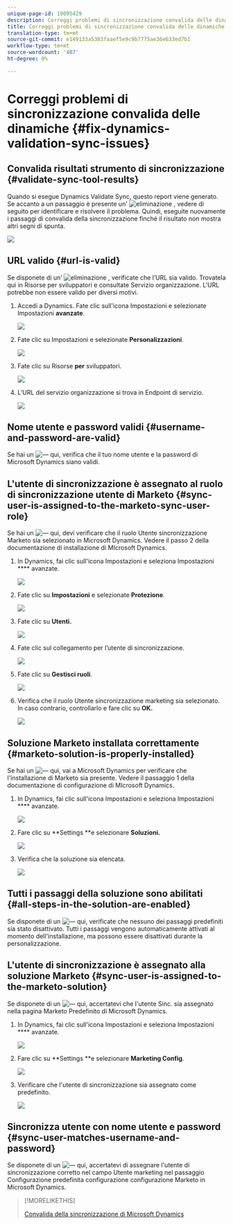 ```yaml
---
unique-page-id: 10095429
description: Correggi problemi di sincronizzazione convalida delle dinamiche - Documenti Marketo - Documentazione del prodotto
title: Correggi problemi di sincronizzazione convalida delle dinamiche
translation-type: tm+mt
source-git-commit: e149133a5383faaef5e9c9b7775ae36e633ed7b1
workflow-type: tm+mt
source-wordcount: '407'
ht-degree: 0%

---
```



# Correggi problemi di sincronizzazione convalida delle dinamiche {#fix-dynamics-validation-sync-issues}

## Convalida risultati strumento di sincronizzazione {#validate-sync-tool-results}

Quando si esegue Dynamics Validate Sync, questo report viene generato. Se accanto a un passaggio è presente un&#39; ![eliminazione](assets/delete.png) , vedere di seguito per identificare e risolvere il problema. Quindi, eseguite nuovamente i passaggi di convalida della sincronizzazione finché il risultato non mostra altri segni di spunta.

![](assets/image2015-9-22-15-3a58-3a12.png)

## URL valido {#url-is-valid}

Se disponete di un’ ![eliminazione](assets/delete.png) , verificate che l’URL sia valido. Trovatela qui in Risorse per sviluppatori e consultate Servizio organizzazione. L&#39;URL potrebbe non essere valido per diversi motivi.

1. Accedi a Dynamics. Fate clic sull&#39;icona Impostazioni e selezionate Impostazioni **avanzate**.

   ![](assets/one.png)

1. Fate clic su Impostazioni e selezionate **Personalizzazioni**.

   ![](assets/two.png)

1. Fate clic su Risorse **per** sviluppatori.

   ![](assets/three.png)

1. L’URL del servizio organizzazione si trova in Endpoint di servizio.

   ![](assets/four.png)

## Nome utente e password validi {#username-and-password-are-valid}

Se hai un ![—](assets/delete.png) qui, verifica che il tuo nome utente e la password di Microsoft Dynamics siano validi.

## L&#39;utente di sincronizzazione è assegnato al ruolo di sincronizzazione utente di Marketo {#sync-user-is-assigned-to-the-marketo-sync-user-role}

Se hai un ![—](assets/delete.png) qui, devi verificare che il ruolo Utente sincronizzazione Marketo sia selezionato in Microsoft Dynamics. Vedere il passo 2 della documentazione di installazione di MIcrosoft Dynamics.

1. In Dynamics, fai clic sull&#39;icona Impostazioni e seleziona Impostazioni **** avanzate.

   ![](assets/one.png)

1. Fate clic su **Impostazioni** e selezionate **Protezione**.

   ![](assets/six.png)

1. Fate clic su **Utenti.**

   ![](assets/image2015-9-24-9-3a47-3a25.png)

1. Fate clic sul collegamento per l’utente di sincronizzazione.

   ![](assets/seven.png)

1. Fate clic su **Gestisci ruoli**.

   ![](assets/eight.png)

1. Verifica che il ruolo Utente sincronizzazione marketing sia selezionato. In caso contrario, controllarlo e fare clic su **OK.**

   ![](assets/image2015-9-24-9-3a59-3a21.png)

## Soluzione Marketo installata correttamente {#marketo-solution-is-properly-installed}

Se hai un ![—](assets/delete.png) qui, vai a Microsoft Dynamics per verificare che l&#39;installazione di Marketo sia presente. Vedere il passaggio 1 della documentazione di configurazione di MIcrosoft Dynamics.

1. In Dynamics, fai clic sull&#39;icona Impostazioni e seleziona Impostazioni **** avanzate.

   ![](assets/one.png)

1. Fare clic su **Settings **e selezionare **Soluzioni.**

   ![](assets/eleven.png)

1. Verifica che la soluzione sia elencata.

   ![](assets/twelve.png)

## Tutti i passaggi della soluzione sono abilitati {#all-steps-in-the-solution-are-enabled}

Se disponete di un ![—](assets/delete.png) qui, verificate che nessuno dei passaggi predefiniti sia stato disattivato. Tutti i passaggi vengono automaticamente attivati al momento dell&#39;installazione, ma possono essere disattivati durante la personalizzazione.

## L&#39;utente di sincronizzazione è assegnato alla soluzione Marketo {#sync-user-is-assigned-to-the-marketo-solution}

Se disponete di un ![—](assets/delete.png) qui, accertatevi che l&#39;utente Sinc. sia assegnato nella pagina Marketo Predefinito di Microsoft Dynamics.

1. In Dynamics, fai clic sull&#39;icona Impostazioni e seleziona Impostazioni **** avanzate.

   ![](assets/one.png)

1. Fare clic su **Settings **e selezionare **Marketing Config**.

   ![](assets/thirteen.png)

1. Verificare che l&#39;utente di sincronizzazione sia assegnato come predefinito.

   ![](assets/fourteen.png)

## Sincronizza utente con nome utente e password {#sync-user-matches-username-and-password}

Se disponete di un ![—](assets/delete.png) qui, accertatevi di assegnare l&#39;utente di sincronizzazione corretto nel campo Utente marketing nel passaggio Configurazione predefinita configurazione configurazione Marketo in Microsoft Dynamics.

>[!MORELIKETHIS]
>
>[Convalida della sincronizzazione di Microsoft Dynamics](../../../../../product-docs/crm-sync/microsoft-dynamics-sync/sync-setup/validate-microsoft-dynamics-sync.md)

